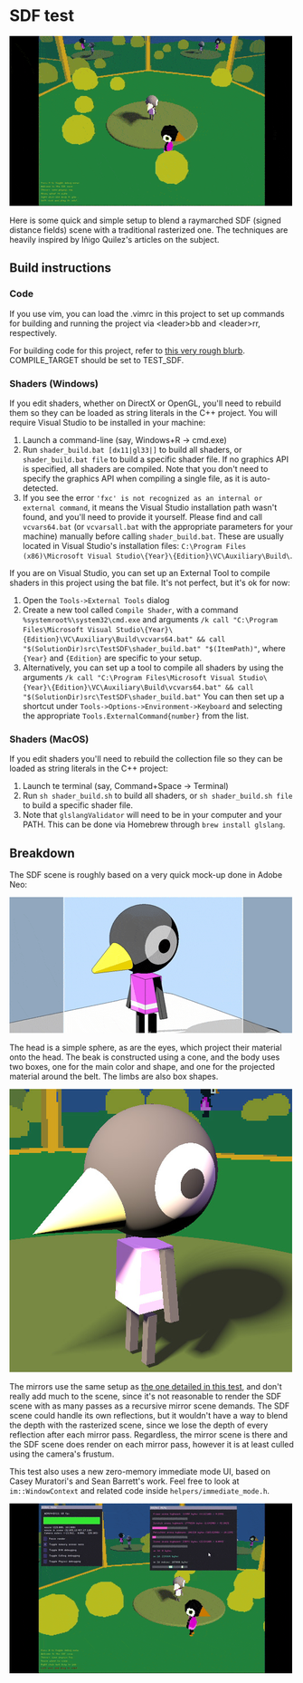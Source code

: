 # SDF test

![](summary.gif)

Here is some quick and simple setup to blend a raymarched SDF (signed distance fields) scene with a traditional rasterized one. The techniques are heavily inspired by Iñigo Quilez's articles on the subject.

## Build instructions

### Code

If you use vim, you can load the .vimrc in this project to set up commands for building and running the project via \<leader>bb and \<leader>rr, respectively.

For building code for this project, refer to [this very rough blurb](../../README.md). COMPILE_TARGET should be set to TEST_SDF.

### Shaders (Windows)

If you edit shaders, whether on DirectX or OpenGL, you'll need to rebuild them so they can be loaded as string literals in the C++ project. You will require Visual Studio to be installed in your machine:

1. Launch a command-line (say, Windows+R -> cmd.exe)
2. Run `shader_build.bat [dx11|gl33|]` to build all shaders, or `shader_build.bat file` to build a specific shader file. If no graphics API is specified, all shaders are compiled. Note that you don't need to specify the graphics API when compiling a single file, as it is auto-detected.
3. If you see the error `'fxc' is not recognized as an internal or external command`, it means the Visual Studio installation path wasn't found, and you'll need to provide it yourself. Please find and call `vcvars64.bat` (or `vcvarsall.bat` with the appropriate parameters for your machine) manually before calling `shader_build.bat`. These are usually located in Visual Studio's installation files: `C:\Program Files (x86)\Microsoft Visual Studio\{Year}\{Edition}\VC\Auxiliary\Build\`.

If you are on Visual Studio, you can set up an External Tool to compile shaders in this project using the bat file. It's not perfect, but it's ok for now:
1. Open the `Tools->External Tools` dialog
2. Create a new tool called `Compile Shader`, with a command `%systemroot%\system32\cmd.exe` and arguments `/k call "C:\Program Files\Microsoft Visual Studio\{Year}\{Edition}\VC\Auxiliary\Build\vcvars64.bat" && call "$(SolutionDir)src\TestSDF\shader_build.bat" "$(ItemPath)"`, where `{Year}` and `{Edition}` are specific to your setup.
3. Alternatively, you can set up a tool to compile all shaders by using the arguments `/k call "C:\Program Files\Microsoft Visual Studio\{Year}\{Edition}\VC\Auxiliary\Build\vcvars64.bat" && call "$(SolutionDir)src\TestSDF\shader_build.bat"`
You can then set up a shortcut under `Tools->Options->Environment->Keyboard` and selecting the appropriate `Tools.ExternalCommand{number}` from the list.

### Shaders (MacOS)

If you edit shaders you'll need to rebuild the collection file so they can be loaded as string literals in the C++ project:

1. Launch te terminal (say, Command+Space -> Terminal)
2. Run `sh shader_build.sh` to build all shaders, or `sh shader_build.sh file` to build a specific shader file.
3. Note that `glslangValidator` will need to be in your computer and your PATH. This can be done via Homebrew through `brew install glslang`.

## Breakdown

The SDF scene is roughly based on a very quick mock-up done in Adobe Neo:

![](breakdown_0.gif)

The head is a simple sphere, as are the eyes, which project their material onto the head. The beak is constructed using a cone, and the body uses two boxes, one for the main color and shape, and one for the projected material around the belt. The limbs are also box shapes.

![](breakdown_1.jpg)

The mirrors use the same setup as [the one detailed in this test](../TestMirrors/README.md), and don't really add much to the scene, since it's not reasonable to render the SDF scene with as many passes as a recursive mirror scene demands. 
The SDF scene could handle its own reflections, but it wouldn't have a way to blend the depth with the rasterized scene, since we lose the depth of every reflection after each mirror pass. Regardless, the mirror scene is there and the SDF scene does render on each mirror pass, however it is at least culled using the camera's frustum.

This test also uses a new zero-memory immediate mode UI, based on Casey Muratori's and Sean Barrett's work. Feel free to look at `im::WindowContext` and related code inside `helpers/immediate_mode.h`.

![](breakdown_2.gif)
